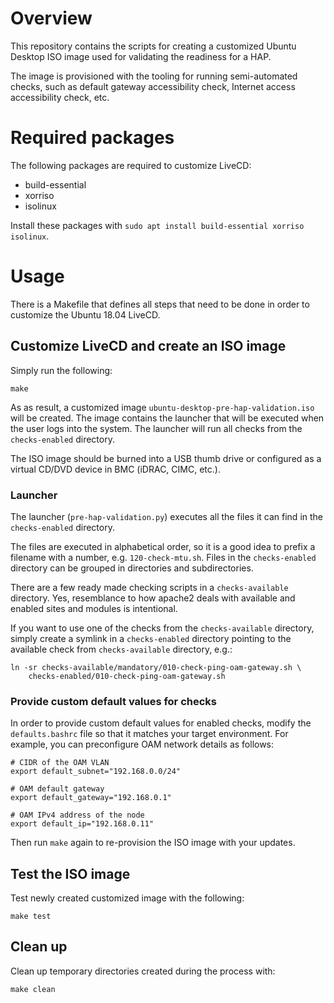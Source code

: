 # Overview

This repository contains the scripts for creating a customized Ubuntu Desktop ISO
image used for validating the readiness for a HAP.

The image is provisioned with the tooling for running semi-automated checks, such as
default gateway accessibility check, Internet access accessibility check, etc.

# Required packages

The following packages are required to customize LiveCD: 

- build-essential
- xorriso
- isolinux

Install these packages with `sudo apt install build-essential xorriso isolinux`.

# Usage

There is a Makefile that defines all steps that need to be done in order to customize
the Ubuntu 18.04 LiveCD. 

## Customize LiveCD and create an ISO image

Simply run the following:

```shell
make
```

As as result, a customized image `ubuntu-desktop-pre-hap-validation.iso` will be
created. The image contains the launcher that will be executed when the user
logs into the system. The launcher will run all checks from the `checks-enabled` 
directory.

The ISO image should be burned into a USB thumb drive or configured as a virtual
CD/DVD device in BMC (iDRAC, CIMC, etc.).

### Launcher

The launcher (`pre-hap-validation.py`) executes all the files it can find in the 
`checks-enabled` directory. 

The files are executed in alphabetical order, so it is a good idea to prefix a filename
with a number, e.g. `120-check-mtu.sh`. Files in the `checks-enabled` directory can be
grouped in directories and subdirectories.

There are a few ready made checking scripts in a `checks-available` directory. Yes,
resemblance to how apache2 deals with available and enabled sites and modules is
intentional. 

If you want to use one of the checks from the `checks-available` directory, simply
create a symlink in a `checks-enabled` directory pointing to the available check from
`checks-available` directory, e.g.:

```shell
ln -sr checks-available/mandatory/010-check-ping-oam-gateway.sh \
    checks-enabled/010-check-ping-oam-gateway.sh
```

### Provide custom default values for checks

In order to provide custom default values for enabled checks, modify the 
`defaults.bashrc` file so that it matches your target environment. For example, you can 
preconfigure OAM network details as follows:

```shell
# CIDR of the OAM VLAN
export default_subnet="192.168.0.0/24"

# OAM default gateway
export default_gateway="192.168.0.1"

# OAM IPv4 address of the node
export default_ip="192.168.0.11"
```

Then run `make` again to re-provision the ISO image with your updates.

## Test the ISO image

Test newly created customized image with the following:

```shell
make test
```

## Clean up

Clean up temporary directories created during the process with:

```shell
make clean
```